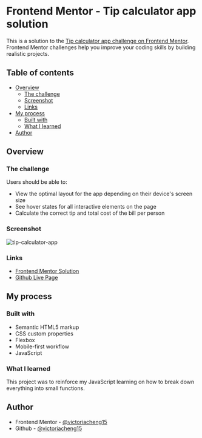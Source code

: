 # Frontend Mentor - Tip calculator app solution

This is a solution to the [Tip calculator app challenge on Frontend Mentor](https://www.frontendmentor.io/challenges/tip-calculator-app-ugJNGbJUX). Frontend Mentor challenges help you improve your coding skills by building realistic projects.

## Table of contents

- [Overview](#overview)
  - [The challenge](#the-challenge)
  - [Screenshot](#screenshot)
  - [Links](#links)
- [My process](#my-process)
  - [Built with](#built-with)
  - [What I learned](#what-i-learned)
- [Author](#author)

## Overview

### The challenge

Users should be able to:

- View the optimal layout for the app depending on their device's screen size
- See hover states for all interactive elements on the page
- Calculate the correct tip and total cost of the bill per person

### Screenshot

![tip-calculator-app](https://user-images.githubusercontent.com/35031228/132132581-94e3dc91-a7e3-4742-a193-8ee0ecf9d545.png)

### Links

- [Frontend Mentor Solution](https://www.frontendmentor.io/solutions/built-with-javascript-css-custom-properties-and-flexbox-dxHf9b5x_)
- [Github Live Page](https://victoriacheng15.github.io/frontend-mentor-challenges/tip-calculator-app/)

## My process

### Built with

- Semantic HTML5 markup
- CSS custom properties
- Flexbox
- Mobile-first workflow
- JavaScript

### What I learned

This project was to reinforce my JavaScript learning on how to break down everything into small functions.

## Author

- Frontend Mentor - [@victoriacheng15](https://www.frontendmentor.io/profile/victoriacheng15)
- Github - [@victoriacheng15](https://github.com/victoriacheng15)
